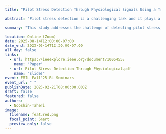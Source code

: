 ```yaml
---
title: "Pilot Stress Detection Through Physiological Signals Using a Transformer-Based Deep Learning Model"

abstract: "Pilot stress detection is a challenging task and it plays a vital role in improving flight performance and avoiding catastrophic accidents. Many deep learning models have been adopted for stress recognition. However, these models tend to ignore the dependencies between multimodal physiological signals, which can boost the model performance potentially. A transformer-based deep learning framework, which can obtain the position information of multimodal signals by combining a transformer network with a traditional convolutional neural network (CNN), is proposed for detecting pilot stress. The 14 pilots’ physiological data, including electrocardiography (ECG), electromyography (EMG), electrodermal (EDA), respiration (RESP), and skin temperature (SKT), under different stress states are collected for training and validation, and evaluated among different state-of-the-art models. The results show that the proposed model achieves an accuracy of 93.28%, 88.75%, and 84.85% for two-, three-, and four-class classification tasks, respectively, showing faster integration and promising performance."

summary: "This study addresses the challenge of detecting pilot stress, which is crucial for enhancing flight safety and performance. It introduces a transformer-based deep learning framework that integrates a transformer network with a convolutional neural network (CNN) to better capture dependencies and positional information across multimodal physiological signals. Data from 14 pilots—including ECG, EMG, EDA, respiration, and skin temperature—were collected under varying stress levels to train and validate the model against other state-of-the-art approaches."

location: Online (Zoom)
date: 2025-08-14T12:00:00-07:00
date_end: 2025-08-14T12:30:00-07:00
all_day: false
links:
  - url: https://ieeexplore.ieee.org/document/10054557
    name: "Paper"
  - url: Pilot Stress Detection Through Physiological.pdf
    name: "slides"
event: EMIL Fall'25 RL Seminars
event_url: " "
publishDate: 2025-02-21T08:00:00.000Z
draft: false
featured: false
authors:
  - Nooshin-Taheri
image:
  filename: featured.png
  focal_point: Smart
  preview_only: false
---
```

